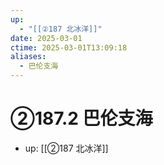 ```yaml
---
up:
  - "[[②187 北冰洋]]"
date: 2025-03-01
ctime: 2025-03-01T13:09:18
aliases:
  - 巴伦支海
---
```


# ②187.2 巴伦支海

- up: [[②187 北冰洋]]
